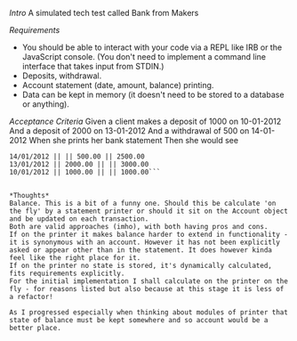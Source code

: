 *Intro*
A simulated tech test called Bank from Makers

*Requirements*
- You should be able to interact with your code via a REPL like IRB or the JavaScript console. (You don't need to implement a command line interface that takes input from STDIN.)
- Deposits, withdrawal.
- Account statement (date, amount, balance) printing.
- Data can be kept in memory (it doesn't need to be stored to a database or anything).


*Acceptance Criteria*
Given a client makes a deposit of 1000 on 10-01-2012
And a deposit of 2000 on 13-01-2012
And a withdrawal of 500 on 14-01-2012
When she prints her bank statement
Then she would see

```date || credit || debit || balance
14/01/2012 || || 500.00 || 2500.00
13/01/2012 || 2000.00 || || 3000.00
10/01/2012 || 1000.00 || || 1000.00```


*Thoughts*
Balance. This is a bit of a funny one. Should this be calculate 'on the fly' by a statement printer or should it sit on the Account object and be updated on each transaction.
Both are valid approaches (imho), with both having pros and cons.
If on the printer it makes balance harder to extend in functionality - it is synonymous with an account. However it has not been explicitly asked or appear other than in the statement. It does however kinda feel like the right place for it.
If on the printer no state is stored, it's dynamically calculated, fits requirements explicitly.
For the initial implementation I shall calculate on the printer on the fly - for reasons listed but also because at this stage it is less of a refactor!

As I progressed especially when thinking about modules of printer that state of balance must be kept somewhere and so account would be a better place.
